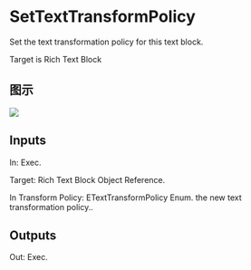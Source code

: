 # SetTextTransformPolicy

Set the text transformation policy for this text block.

Target is Rich Text Block

## 图示

![]($-20221218-17553396.png)

## Inputs

In: Exec.

Target: Rich Text Block Object Reference.

In Transform Policy: ETextTransformPolicy Enum. the new text transformation policy..  

## Outputs

Out: Exec.

